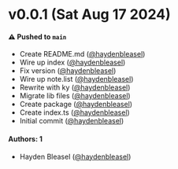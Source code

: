 # v0.0.1 (Sat Aug 17 2024)

#### ⚠️ Pushed to `main`

- Create README.md ([@haydenbleasel](https://github.com/haydenbleasel))
- Wire up index ([@haydenbleasel](https://github.com/haydenbleasel))
- Fix version ([@haydenbleasel](https://github.com/haydenbleasel))
- Wire up note.list ([@haydenbleasel](https://github.com/haydenbleasel))
- Rewrite with ky ([@haydenbleasel](https://github.com/haydenbleasel))
- Migrate lib files ([@haydenbleasel](https://github.com/haydenbleasel))
- Create package ([@haydenbleasel](https://github.com/haydenbleasel))
- Create index.ts ([@haydenbleasel](https://github.com/haydenbleasel))
- Initial commit ([@haydenbleasel](https://github.com/haydenbleasel))

#### Authors: 1

- Hayden Bleasel ([@haydenbleasel](https://github.com/haydenbleasel))
